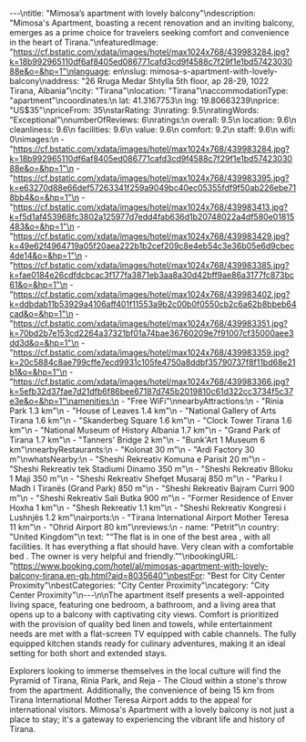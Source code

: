 ---\ntitle: "Mimosa’s apartment with lovely balcony"\ndescription: "Mimosa's Apartment, boasting a recent renovation and an inviting balcony, emerges as a prime choice for travelers seeking comfort and convenience in the heart of Tirana."\nfeaturedImage: "https://cf.bstatic.com/xdata/images/hotel/max1024x768/439983284.jpg?k=18b992965110df6af8405ed086771cafd3cd9f4588c7f29f1e1bd5742303088e&o=&hp=1"\nlanguage: en\nslug: mimosa-s-apartment-with-lovely-balcony\naddress: "26 Rruga Medar Shtylla 5th floor, ap 28-29, 1022 Tirana, Albania"\ncity: "Tirana"\nlocation: "Tirana"\naccommodationType: "apartment"\ncoordinates:\n  lat: 41.3167753\n  lng: 19.80663239\nprice: "US$35"\npriceFrom: 35\nstarRating: 3\nrating: 9.5\nratingWords: "Exceptional"\nnumberOfReviews: 6\nratings:\n  overall: 9.5\n  location: 9.6\n  cleanliness: 9.6\n  facilities: 9.6\n  value: 9.6\n  comfort: 9.2\n  staff: 9.6\n  wifi: 0\nimages:\n  - "https://cf.bstatic.com/xdata/images/hotel/max1024x768/439983284.jpg?k=18b992965110df6af8405ed086771cafd3cd9f4588c7f29f1e1bd5742303088e&o=&hp=1"\n  - "https://cf.bstatic.com/xdata/images/hotel/max1024x768/439983395.jpg?k=e63270d88e66def57263341f259a9049bc40ec05355fdf9f50ab226ebe718bb4&o=&hp=1"\n  - "https://cf.bstatic.com/xdata/images/hotel/max1024x768/439983413.jpg?k=f5d1af453968fc3802a125977d7edd4fab636d1b20748022a4df580e01815483&o=&hp=1"\n  - "https://cf.bstatic.com/xdata/images/hotel/max1024x768/439983429.jpg?k=49e62f4964719a05f20aea222b1b2cef209c8e4eb54c3e36b05e6d9cbec4de14&o=&hp=1"\n  - "https://cf.bstatic.com/xdata/images/hotel/max1024x768/439983385.jpg?k=fae0184e26cdfdcbcac3f177fa3871eb3aa8a30d42bff9ae86a3177fc873bc61&o=&hp=1"\n  - "https://cf.bstatic.com/xdata/images/hotel/max1024x768/439983402.jpg?k=ddbdab11b53929a4106aff401f11553a9b2c00b0f0550cb2c6a62b8bbeb64cad&o=&hp=1"\n  - "https://cf.bstatic.com/xdata/images/hotel/max1024x768/439983351.jpg?k=70bd2b7e153cd2264a37321bf01a74bae36760209e7f91007cf35000aee3dd3d&o=&hp=1"\n  - "https://cf.bstatic.com/xdata/images/hotel/max1024x768/439983359.jpg?k=20c5884c8ae799cffe7ecd9931c105fe4750a8ddbf35790737f8f11bd68e21b1&o=&hp=1"\n  - "https://cf.bstatic.com/xdata/images/hotel/max1024x768/439983366.jpg?k=5efb32d37fae7d21dfb6f86bee67187d745b2019810c61d322cc3734f5c37e3e&o=&hp=1"\namenities:\n  - "Free WiFi"\nnearbyAttractions:\n  - "Rinia Park 1.3 km"\n  - "House of Leaves 1.4 km"\n  - "National Gallery of Arts Tirana 1.6 km"\n  - "Skanderbeg Square 1.6 km"\n  - "Clock Tower Tirana 1.6 km"\n  - "National Museum of History Albania 1.7 km"\n  - "Grand Park of Tirana 1.7 km"\n  - "Tanners' Bridge 2 km"\n  - "Bunk'Art 1 Museum 6 km"\nnearbyRestaurants:\n  - "Kolonat 30 m"\n  - "Ardi Factory 30 m"\nwhatsNearby:\n  - "Sheshi Rekreativ Komuna e Parisit 20 m"\n  - "Sheshi Rekreativ tek Stadiumi Dinamo 350 m"\n  - "Sheshi Rekreativ Blloku 1 Maji 350 m"\n  - "Sheshi Rekreativ Shefqet Musaraj 850 m"\n  - "Parku I Madh I Tiranës (Grand Park) 850 m"\n  - "Sheshi Rekreativ Bajram Curri 900 m"\n  - "Sheshi Rekreativ Sali Butka 900 m"\n  - "Former Residence of Enver Hoxha 1 km"\n  - "Shesh Rekreativ 1.1 km"\n  - "Sheshi Rekreativ Kongresi i Lushnjës 1.2 km"\nairports:\n  - "Tirana International Airport Mother Teresa 11 km"\n  - "Ohrid Airport 80 km"\nreviews:\n  - name: "Petrit"\n    country: "United Kingdom"\n    text: "“The flat is in one of the best area , with all facilities. It has everything a flat should have. Very clean with a comfortable bed .
The owner is very helpful and friendly.”"\nbookingURL: "https://www.booking.com/hotel/al/mimosas-apartment-with-lovely-balcony-tirana.en-gb.html?aid=8035640"\nbestFor: "Best for City Center Proximity"\nbestCategories: "City Center Proximity"\ncategory: "City Center Proximity"\n---\n\nThe apartment itself presents a well-appointed living space, featuring one bedroom, a bathroom, and a living area that opens up to a balcony with captivating city views. Comfort is prioritized with the provision of quality bed linen and towels, while entertainment needs are met with a flat-screen TV equipped with cable channels. The fully equipped kitchen stands ready for culinary adventures, making it an ideal setting for both short and extended stays.

Explorers looking to immerse themselves in the local culture will find the Pyramid of Tirana, Rinia Park, and Reja - The Cloud within a stone's throw from the apartment. Additionally, the convenience of being 15 km from Tirana International Mother Teresa Airport adds to the appeal for international visitors. Mimosa's Apartment with a lovely balcony is not just a place to stay; it's a gateway to experiencing the vibrant life and history of Tirana.